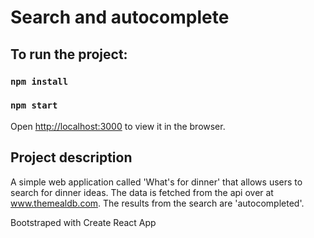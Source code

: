 # Search and autocomplete

## To run the project:

### `npm install`
### `npm start`

Open [http://localhost:3000](http://localhost:3000) to view it in the browser.

## Project description

A simple web application called 'What's for dinner' that allows users to search for dinner ideas.
The data is fetched from the api over at www.themealdb.com.
The results from the search are 'autocompleted'.

Bootstraped with Create React App
